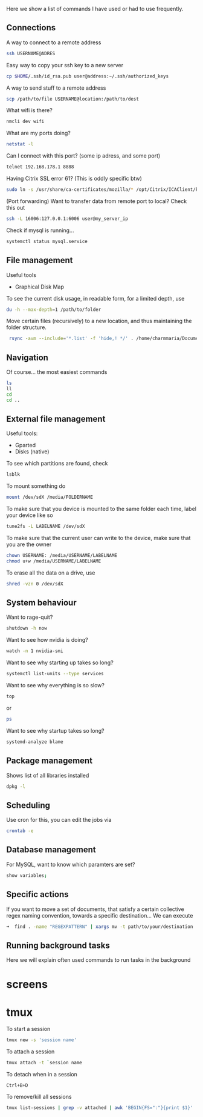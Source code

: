Here we show a list of commands I have used or had to use frequently.


## Connections

A way to connect to a remote address
```sh
ssh USERNAME@ADRES 
```

Easy way to copy your ssh key to a new server
```bash
cp $HOME/.ssh/id_rsa.pub user@address:~/.ssh/authorized_keys
```

A way to send stuff to a remote address
```bash
scp /path/to/file USERNAME@location:/path/to/dest
```

What wifi is there?
```bash
nmcli dev wifi
```

What are my ports doing?
```bash
netstat -l
```

Can I connect with this port? (some ip adress, and some port)
```bash
telnet 192.168.178.1 8888
```

Having Citrix SSL error 61? (This is oddly specific btw)
```bash
sudo ln -s /usr/share/ca-certificates/mozilla/* /opt/Citrix/ICAClient/keystore/cacerts
```

(Port forwarding) Want to transfer data from remote port to local? Check this out
```bash
ssh -L 16006:127.0.0.1:6006 user@my_server_ip
```

Check if mysql is running...
```bash
systemctl status mysql.service
```
## File management

Useful tools
* Graphical Disk Map

To see the current disk usage, in readable form, for a limited depth, use
```bash
du -h --max-depth=1 /path/to/folder
```

Move certain files (recursively) to a new location, and thus maintaining the folder structure.

``` bash
 rsync -avm --include='*.list' -f 'hide,! */' . /home/charmmaria/Documents/Promoveren/data/mri_datalist/misc_data_list_2
```


## Navigation

Of course... the most easiest commands
```bash
ls
ll 
cd
cd ..

```

## External file management

Useful tools:
* Gparted
* Disks (native)

To see which partitions are found, check
```bash
lsblk
```
To mount something do
```bash
mount /dev/sdX /media/FOLDERNAME
```

To make sure that you device is mounted to the same folder each time, label your device like so
```bash
tune2fs -L LABELNAME /dev/sdX
```

To make sure that the current user can write to the device, make sure that you are the owner
```bash
chown USERNAME: /media/USERNAME/LABELNAME
chmod u+w /media/USERNAME/LABELNAME
```

To erase all the data on a drive, use
```bash
shred -vzn 0 /dev/sdX
```

## System behaviour

Want to rage-quit?
```bash
shutdown -h now
```

Want to see how nvidia is doing?
```bash
watch -n 1 nvidia-smi
```

Want to see why starting up takes so long?
```bash
systemctl list-units --type services
```

Want to see why everything is so slow?
```bash
top
```

or 

```bash
ps
```

Want to see why startup takes so long?
```bash
systemd-analyze blame
```

## Package management

Shows list of all libraries installed
```bash
dpkg -l
```



## Scheduling

Use cron for this, you can edit the jobs via
```bash
crontab -e
```

## Database management

For MySQL, want to know which paramters are set?
```bash
show variables;
```

## Specific actions

If you want to move a set of documents, that satisfy a certain collective regex naming convention, towards a specific
 destination... We can execute
 
 ```bash
 ➜  find . -name "REGEXPATTERN" | xargs mv -t path/to/your/destination
```

## Running background tasks

Here we will explain often used commands to run tasks in the background

# screens

# tmux

To start a session
```bash
tmux new -s 'session name'
```

To attach a session
```bash
tmux attach -t `session name
```

To detach when in a session
```
Ctrl+B+D
```

To remove/kill all sessions
```bash
tmux list-sessions | grep -v attached | awk 'BEGIN{FS=":"}{print $1}' | xargs -n 1 tmux kill-session -t || echo No sessions to kill
```